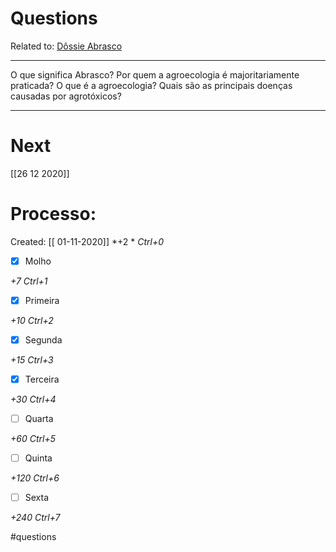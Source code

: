 # Questions
Related to: [Dôssie Abrasco](D%C3%B4ssie%20Abrasco.md)

---

O que significa Abrasco?
Por quem a agroecologia é majoritariamente praticada?
O que é a agroecologia?
Quais são as principais doenças causadas por agrotóxicos?

---
# Next
[[26 12 2020]]
# Processo:
Created: [[ 01-11-2020]]
*+2 *  *Ctrl+0*
- [x] Molho  

*+7*  *Ctrl+1*

- [x] Primeira 

*+10*  *Ctrl+2*

- [x] Segunda

*+15*  *Ctrl+3*

- [x] Terceira 

*+30*  *Ctrl+4*

- [ ] Quarta 

*+60*  *Ctrl+5*

- [ ] Quinta 

*+120*  *Ctrl+6*

- [ ] Sexta 

*+240*  *Ctrl+7*


#questions